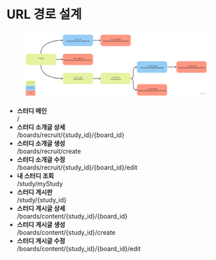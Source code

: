 # URL 경로 설계

<figure><img src="../../.gitbook/assets/url.jpg" alt=""><figcaption></figcaption></figure>

* **스터디 메인**\
  /
* **스터디 소개글 상세**\
  /boards/recruit/{study\_id}/{board\_id}
* **스터디 소개글 생성**\
  /boards/recruit/create
* **스터디 소개글 수정**\
  /boards/recruit/{study\_id}/{board\_id}/edit
* **내 스터디 조회**\
  /study/myStudy
* **스터디 게시판**\
  /study/{study\_id}
* **스터디 게시글 상세**\
  /boards/content/{study\_id}/{board\_id}
* **스터디 게시글 생성**\
  /boards/content/{study\_id}/create
* **스터디 게시글 수정**\
  /boards/content/{study\_id}/{board\_id}/edit
